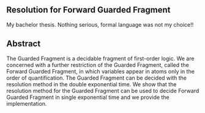 ## Resolution for Forward Guarded Fragment
My bachelor thesis. Nothing serious, formal language was not my choice!! 
## Abstract
The Guarded Fragment is a decidable fragment of first-order logic. 
We are concerned with a further restriction of the Guarded Fragment, called the Forward Guarded Fragment,
in which variables appear in atoms only in the order of quantification.
The Guarded Fragment can be decided with the resolution method in the double exponential time.
We show that the resolution method for the Guarded Fragment can be used 
to decide Forward Guarded Fragment in single exponential time and we provide the implementation.
